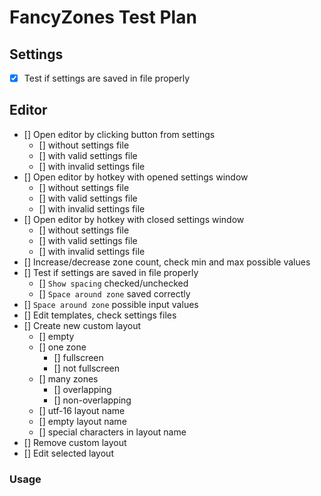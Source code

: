 # FancyZones Test Plan

## Settings
  - [x] Test if settings are saved in file properly

## Editor
  - [] Open editor by clicking button from settings 
      - [] without settings file
      - [] with valid settings file
      - [] with invalid settings file
  - [] Open editor by hotkey with opened settings window 
      - [] without settings file
      - [] with valid settings file
      - [] with invalid settings file
  - [] Open editor by hotkey with closed settings window 
      - [] without settings file
      - [] with valid settings file
      - [] with invalid settings file
  - [] Increase/decrease zone count, check min and max possible values
  - [] Test if settings are saved in file properly
    - [] `Show spacing` checked/unchecked
    - [] `Space around zone` saved correctly
  - [] `Space around zone` possible input values
  - [] Edit templates, check settings files
  - [] Create new custom layout
    - [] empty
    - [] one zone
        - [] fullscreen
        - [] not fullscreen
    - [] many zones
      - [] overlapping
      - [] non-overlapping
    - [] utf-16 layout name
    - [] empty layout name
    - [] special characters in layout name
  - [] Remove custom layout
  - [] Edit selected layout

### Usage
